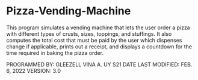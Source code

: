 # Pizza-Vending-Machine


This program simulates a vending machine that lets the user order a pizza with different types of crusts, sizes, toppings, and stuffings. 
It also computes the total cost that must be paid by the user which dispenses change if applicable, prints out a receipt, and displays a countdown for the time required in baking the pizza order.
		
PROGRAMMED BY: GLEEZELL VINA A. UY 	S21
DATE LAST MODIFIED: FEB. 6, 2022
VERSION: 3.0
